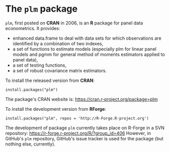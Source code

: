 # The `plm` package

`plm`, first posted on **CRAN** in 2006, is an **R** package for panel
data econometrics. It provides:

- enhanced data.frame to deal with data sets for which observations are identified by a combination of two indexes,
- a set of functions to estimate models (especially plm for linear panel models and pgmm for general method of moments estimators applied to panel data),
- a set of testing functions,
- a set of robust covariance matrix estimators.

To install the released version from **CRAN**:

`install.packages("plm")`

The package's CRAN website is: https://cran.r-project.org/package=plm

To install the development version from **RForge**:

`install.packages("plm", repos = 'http://R-Forge.R-project.org')`

The development of package `plm` currently takes place on R-Forge in a SVN repository: https://r-forge.r-project.org/R/?group_id=406
However, in GitHub's `plm` repository, GitHub's issue tracker is used for the package (but nothing else, currently).
